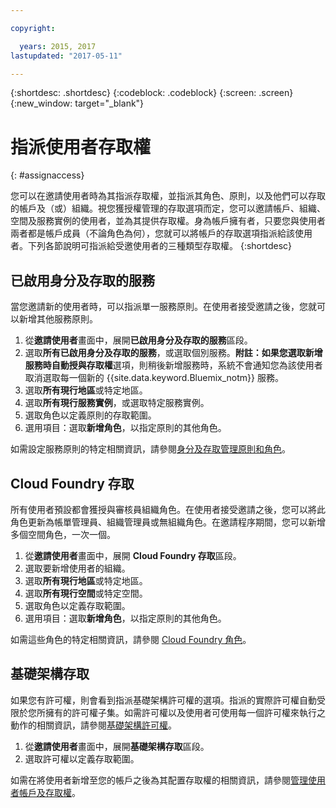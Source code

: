 ```yaml
---

copyright:

  years: 2015, 2017
lastupdated: "2017-05-11"

---
```


{:shortdesc: .shortdesc}
{:codeblock: .codeblock}
{:screen: .screen}
{:new_window: target="_blank"}

# 指派使用者存取權
{: #assignaccess}

您可以在邀請使用者時為其指派存取權，並指派其角色、原則，以及他們可以存取的帳戶及（或）組織。視您獲授權管理的存取選項而定，您可以邀請帳戶、組織、空間及服務實例的使用者，並為其提供存取權。身為帳戶擁有者，只要您與使用者兩者都是帳戶成員（不論角色為何），您就可以將帳戶的存取選項指派給該使用者。下列各節說明可指派給受邀使用者的三種類型存取權。
{:shortdesc}

## 已啟用身分及存取的服務

當您邀請新的使用者時，可以指派單一服務原則。在使用者接受邀請之後，您就可以新增其他服務原則。

1. 從**邀請使用者**畫面中，展開**已啟用身分及存取的服務**區段。
2. 選取**所有已啟用身分及存取的服務**，或選取個別服務。**附註：**如果您選取**新增服務時自動授與存取權**選項，則稍後新增服務時，系統不會通知您為該使用者取消選取每一個新的 {{site.data.keyword.Bluemix_notm}} 服務。
3. 選取**所有現行地區**或特定地區。
4. 選取**所有現行服務實例**，或選取特定服務實例。
5. 選取角色以定義原則的存取範圍。
6. 選用項目：選取**新增角色**，以指定原則的其他角色。

如需設定服務原則的特定相關資訊，請參閱[身分及存取管理原則和角色](/docs/iam/users_roles.html#iamusermanpol)。

## Cloud Foundry 存取

所有使用者預設都會獲授與審核員組織角色。在使用者接受邀請之後，您可以將此角色更新為帳單管理員、組織管理員或無組織角色。在邀請程序期間，您可以新增多個空間角色，一次一個。

1. 從**邀請使用者**畫面中，展開 **Cloud Foundry 存取**區段。
2. 選取要新增使用者的組織。
3. 選取**所有現行地區**或特定地區。
4. 選取**所有現行空間**或特定空間。
5. 選取角色以定義存取範圍。
6. 選用項目：選取**新增角色**，以指定原則的其他角色。

如需這些角色的特定相關資訊，請參閱 [Cloud Foundry 角色](/docs/iam/users_roles.html#cfroles)。

## 基礎架構存取

如果您有許可權，則會看到指派基礎架構許可權的選項。指派的實際許可權自動受限於您所擁有的許可權子集。如需許可權以及使用者可使用每一個許可權來執行之動作的相關資訊，請參閱[基礎架構許可權](/docs/iam/users_roles.html#infrapermissions)。

1. 從**邀請使用者**畫面中，展開**基礎架構存取**區段。 
2. 選取許可權以定義存取範圍。

如需在將使用者新增至您的帳戶之後為其配置存取權的相關資訊，請參閱[管理使用者帳戶及存取權](/docs/iam/iamusermanage.html)。
